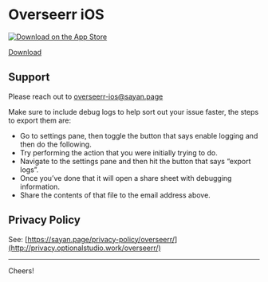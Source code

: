 # Overseerr iOS

<p align="left">
    <a href="https://apps.apple.com/app/overseerr/id6581485306">
        <img src="https://upload.wikimedia.org/wikipedia/commons/3/3c/Download_on_the_App_Store_Badge.svg" alt="Download on the App Store">
    </a>
</p>

[Download](https://apps.apple.com/app/overseerr/id6581485306)

## Support

Please reach out to overseerr-ios@sayan.page

Make sure to include debug logs to help sort out your issue faster, the steps to export them are:

- Go to settings pane, then toggle the button that says enable logging and then do the following.
- Try performing the action that you were initially trying to do.
- Navigate to the settings pane and then hit the button that says “export logs”.
- Once you’ve done that it will open a share sheet with debugging information.
- Share the contents of that file to the email address above.

## Privacy Policy

See: [https://sayan.page/privacy-policy/overseerr/](http://privacy.optionalstudio.work/overseerr/)

---

Cheers!
